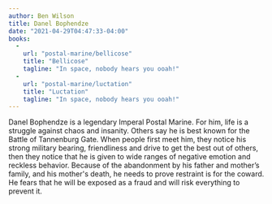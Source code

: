 ```yaml
---
author: Ben Wilson
title: Danel Bophendze
date: "2021-04-29T04:47:33-04:00"
books:
  - 
    url: "postal-marine/bellicose"
    title: "Bellicose"
    tagline: "In space, nobody hears you ooah!"
  - 
    url: "postal-marine/luctation"
    title: "Luctation"
    tagline: "In space, nobody hears you ooah!"
---
```


<!-- NAME is a (Descriptive Phrase).
For him, life is a (WORLDVIEW).
Others say he is best known for (ACCOMPLISHMENT).
When people first meet him, they notice his (DEFINING CHARACTERISTIC & PERSONALITY), then they notice that (TRAITS THAT ADD OR CONTRADICTS DOMINANT TRAIT)
Because of (TRAGEDY), he needs to prove that (LIE).
He fears that (FEAR) and will (FLAW/COMPETING) to prevent it.  -->

Danel Bophendze is a legendary Imperal Postal Marine. For him, life is a struggle against chaos and insanity. Others say he is best known for the Battle of Tannenburg Gate. When people first meet him, they notice his strong military bearing, friendliness and drive to get the best out of others, then they notice that he is given to wide ranges of negative emotion and reckless behavior. Because of the abandonment by his father and mother’s family, and his mother's death, he needs to prove restraint is for the coward. He fears that he will be exposed as a fraud and will risk everything to prevent it. 
